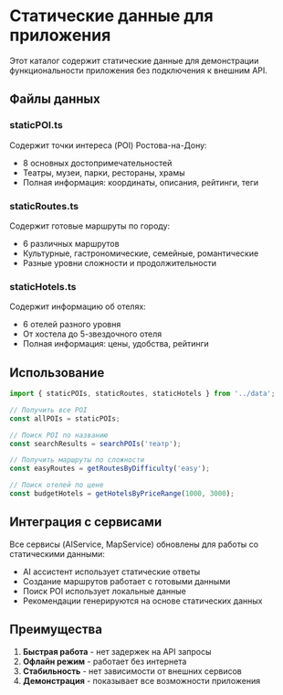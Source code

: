# Статические данные для приложения

Этот каталог содержит статические данные для демонстрации функциональности приложения без подключения к внешним API.

## Файлы данных

### staticPOI.ts
Содержит точки интереса (POI) Ростова-на-Дону:
- 8 основных достопримечательностей
- Театры, музеи, парки, рестораны, храмы
- Полная информация: координаты, описания, рейтинги, теги

### staticRoutes.ts  
Содержит готовые маршруты по городу:
- 6 различных маршрутов
- Культурные, гастрономические, семейные, романтические
- Разные уровни сложности и продолжительности

### staticHotels.ts
Содержит информацию об отелях:
- 6 отелей разного уровня
- От хостела до 5-звездочного отеля
- Полная информация: цены, удобства, рейтинги

## Использование

```typescript
import { staticPOIs, staticRoutes, staticHotels } from '../data';

// Получить все POI
const allPOIs = staticPOIs;

// Поиск POI по названию
const searchResults = searchPOIs('театр');

// Получить маршруты по сложности
const easyRoutes = getRoutesByDifficulty('easy');

// Поиск отелей по цене
const budgetHotels = getHotelsByPriceRange(1000, 3000);
```

## Интеграция с сервисами

Все сервисы (AIService, MapService) обновлены для работы со статическими данными:
- AI ассистент использует статические ответы
- Создание маршрутов работает с готовыми данными
- Поиск POI использует локальные данные
- Рекомендации генерируются на основе статических данных

## Преимущества

1. **Быстрая работа** - нет задержек на API запросы
2. **Офлайн режим** - работает без интернета
3. **Стабильность** - нет зависимости от внешних сервисов
4. **Демонстрация** - показывает все возможности приложения
